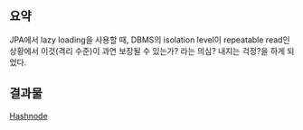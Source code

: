 ## 요약

JPA에서 lazy loading을 사용할 때, DBMS의 isolation level이 repeatable read인 상황에서 이것(격리 수준)이 과연 보장될 수 있는가? 라는 의심? 내지는 걱정?을 하게 되었다.

## 결과물

[Hashnode](https://gwonhong.hashnode.dev/jpa-lazy-loading-isolation-level-repeatable-read)
